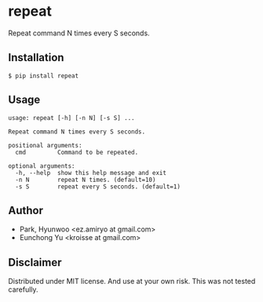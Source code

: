 repeat
======

Repeat command N times every S seconds.

Installation
------------
    $ pip install repeat

Usage
-----

    usage: repeat [-h] [-n N] [-s S] ...

    Repeat command N times every S seconds.

    positional arguments:
      cmd         Command to be repeated.

    optional arguments:
      -h, --help  show this help message and exit
      -n N        repeat N times. (default=10)
      -s S        repeat every S seconds. (default=1)

Author
------
- Park, Hyunwoo \<ez.amiryo at gmail.com\>
- Eunchong Yu \<kroisse at gmail.com\>

Disclaimer
----------
Distributed under MIT license.
And use at your own risk. This was not tested carefully.
